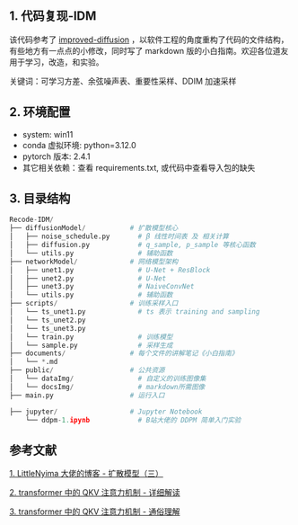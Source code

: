 ## 1. 代码复现-IDM

该代码参考了 [improved-diffusion](https://github.com/openai/improved-diffusion) ，以软件工程的角度重构了代码的文件结构，有些地方有一点点的小修改，同时写了 markdown 版的小白指南。欢迎各位道友用于学习，改造，和实验。

关键词：可学习方差、余弦噪声表、重要性采样、DDIM 加速采样

## 2. 环境配置

- system: win11
- conda 虚拟环境: python=3.12.0
- pytorch 版本: 2.4.1
- 其它相关依赖：查看 requirements.txt, 或代码中查看导入包的缺失

## 3. 目录结构

```py
Recode-IDM/
├── diffusionModel/           # 扩散模型核心
│   ├── noise_schedule.py       # β 线性时间表 及 相关计算
│   ├── diffusion.py            # q_sample, p_sample 等核心函数
│   └── utils.py                # 辅助函数
├── networkModel/             # 网络模型架构
│   ├── unet1.py                # U-Net + ResBlock
│   ├── unet2.py                # U-Net
│   ├── unet3.py                # NaiveConvNet
│   └── utils.py                # 辅助函数
├── scripts/                  # 训练采样入口
│   └── ts_unet1.py             # ts 表示 training and sampling
│   └── ts_unet2.py
│   └── ts_unet3.py
│   └── train.py                # 训练模型
│   └── sample.py               # 采样生成
├── documents/                # 每个文件的讲解笔记《小白指南》
│   └── *.md
├── public/                   # 公共资源
│   └── dataImg/                # 自定义的训练图像集
│   └── docsImg/                # markdown所需图像
├── main.py                   # 运行入口

├── jupyter/                  # Jupyter Notebook
    └── ddpm-1.ipynb            # B站大佬的 DDPM 简单入门实验
```

## 参考文献

[1. LittleNyima 大佬的博客 - 扩散模型（三）](https://littlenyima.github.io/posts/15-improved-denoising-diffusion-probabilistic-models/index.html)

[2. transformer 中的 QKV 注意力机制 - 详细解读](https://zhuanlan.zhihu.com/p/414084879)

[3. transformer 中的 QKV 注意力机制 - 通俗理解](https://blog.csdn.net/Weary_PJ/article/details/123531732)
